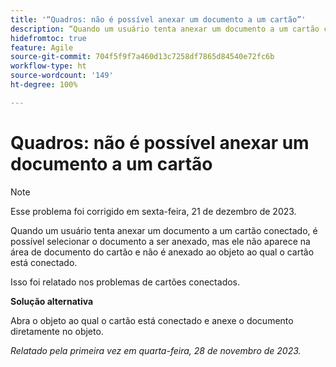 ```yaml
---
title: '“Quadros: não é possível anexar um documento a um cartão”'
description: “Quando um usuário tenta anexar um documento a um cartão conectado, é possível selecionar o documento a ser anexado, mas ele não aparece na área de documento do cartão e não é anexado ao objeto ao qual o cartão está conectado.”
hidefromtoc: true
feature: Agile
source-git-commit: 704f5f9f7a460d13c7258df7865d84540e72fc6b
workflow-type: ht
source-wordcount: '149'
ht-degree: 100%

---
```



# Quadros: não é possível anexar um documento a um cartão

<!--WF and WFP TOCs-->

>[!NOTE]
>
>Esse problema foi corrigido em sexta-feira, 21 de dezembro de 2023.

Quando um usuário tenta anexar um documento a um cartão conectado, é possível selecionar o documento a ser anexado, mas ele não aparece na área de documento do cartão e não é anexado ao objeto ao qual o cartão está conectado.

Isso foi relatado nos problemas de cartões conectados.

**Solução alternativa**

Abra o objeto ao qual o cartão está conectado e anexe o documento diretamente no objeto.

_Relatado pela primeira vez em quarta-feira, 28 de novembro de 2023._

